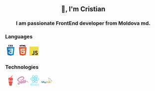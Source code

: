 <h2 align="center">👋, I'm Cristian</h2>
<h3 align="center">I am passionate FrontEnd developer from Moldova md.</h3>

<h3 align="left">Languages</h3>
<p align="left">
  
<img src="https://raw.githubusercontent.com/devicons/devicon/master/icons/css3/css3-original-wordmark.svg" alt="css3" width="35" height="35"/>
  
<img src="https://raw.githubusercontent.com/devicons/devicon/master/icons/html5/html5-original-wordmark.svg" alt="html5" width="35" height="35"/>

<img src="https://raw.githubusercontent.com/devicons/devicon/master/icons/javascript/javascript-original.svg" alt="javascript" width="30" height="30"/>


<h3 align="left">Technologies</h3>
<p align="left">

<img src="https://raw.githubusercontent.com/devicons/devicon/master/icons/gulp/gulp-plain.svg" alt="gulp" width="35" height="35"/>

<img src="https://raw.githubusercontent.com/devicons/devicon/master/icons/sass/sass-original.svg" alt="sass" width="35" height="35"/>

<img src="https://raw.githubusercontent.com/devicons/devicon/master/icons/react/react-original-wordmark.svg" alt="react" width="35" height="35"/>

<img src="https://raw.githubusercontent.com/devicons/devicon/master/icons/mysql/mysql-original-wordmark.svg" alt="mysql" width="35" height="35"/>

</p>
